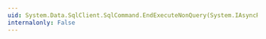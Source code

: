 ```yaml
---
uid: System.Data.SqlClient.SqlCommand.EndExecuteNonQuery(System.IAsyncResult)
internalonly: False
---
```

